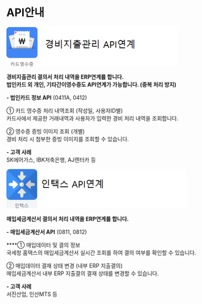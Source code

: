 # API안내

![](../../.gitbook/assets/image%20%2869%29.png)

 **경비지출관리 결의서 처리 내역을 ERP연계를 합니다.  
 법인카드 외 개인, 기타간이영수증도  API연계가 가능합니다. \(중복 처리 방지\)**

 **- 법인카드 정보 API** \(0411A, 0412\)  
  
   ① 카드 영수증 처리 내역조회 \(작성일, 사용자ID별\)  
      카드사에서 제공한 거래내역과 사용자가 입력한 경비 처리 내역을 조회합니다.  
  
   ② 영수증 증빙 이미지 조회 \(개별\)  
      경비 처리 시 첨부한 증빙 이미지를 조회할 수 있습니다. 

 **- 고객 사례**  
    SK에어가스, IBK저축은행, AJ렌터카 등  
 

![](../../.gitbook/assets/image%20%28133%29.png)

 **매입세금계산서 결의서 처리 내역을 ERP연계를 합니다.**

 **- 매입세금계산서 API** \(0811, 0812\)  
  
   ****① 매입데이터 및 결의 정보  
      국세청 홈택스의 매입세금계산서 실시간 조회를 하여 결의 여부를 확인할 수 있습니다.  
  
   ② 매입데이터 결재 상태 변경 \(내부 ERP 지출결의\)  
      매입세금계산서 내부 ERP 지출결의 결재 상태를 변경할 수 있습니다.

 **- 고객 사례**  
   서진산업, 인산MTS 등  
      

